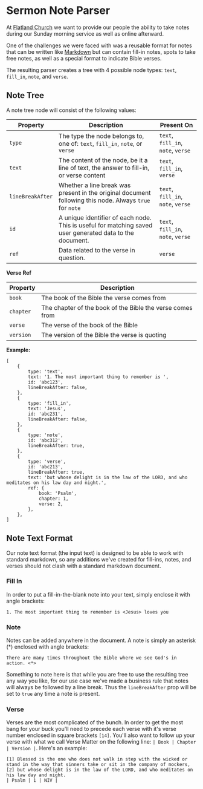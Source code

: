 # Sermon Note Parser

At [Flatland Church](https://flatlandchurch.com) we want to provide our people the ability to take notes during our Sunday morning service as well as online afterward.

One of the challenges we were faced with was a reusable format for notes that can be written like [Markdown](https://github.com/adam-p/markdown-here/wiki/Markdown-Cheatsheet) but can contain fill-in notes, spots to take free notes, as well as a special format to indicate Bible verses.

The resulting parser creates a tree with 4 possible node types: `text`, `fill_in`, `note`, and `verse`.

## Note Tree
A note tree node will consist of the following values:

| Property | Description | Present On |
| --- | --- | --- |
| `type` | The type the node belongs to, one of: `text`, `fill_in`, `note`, or `verse`  | `text`, `fill_in`, `note`, `verse` |
| `text` | The content of the node, be it a line of text, the answer to fill-in, or verse content | `text`, `fill_in`, `verse` |
| `lineBreakAfter` | Whether a line break was present in the original document following this node. Always `true` for `note` | `text`, `fill_in`, `note`, `verse` |
| `id` | A unique identifier of each node. This is useful for matching saved user generated data to the document. | `text`, `fill_in`, `note`, `verse` |
| `ref` | Data related to the verse in question. | `verse` |

**Verse Ref**

| Property | Description | 
| --- | --- |
| `book` | The book of the Bible the verse comes from |
| `chapter` | The chapter of the book of the Bible the verse comes from |
| `verse` | The verse of the book of the Bible |
| `version` | The version of the Bible the verse is quoting |

**Example:**

```
[
    {
        type: 'text',
        text: '1. The most important thing to remember is ',
        id: 'abc123',
        lineBreakAfter: false,
    },
    {
        type: 'fill_in',
        text: 'Jesus',
        id: 'abc231',
        lineBreakAfter: false,
    },
    {
        type: 'note',
        id: 'abc312',
        lineBreakAfter: true,
    },
    {
        type: 'verse',
        id: 'abc213',
        lineBreakAfter: true,
        text: 'but whose delight is in the law of the LORD, and who meditates on his law day and night.',
        ref: {
            book: 'Psalm',
            chapter: 1,
            verse: 2,
        },
    },
]
```

## Note Text Format

Our note text format (the input text) is designed to be able to work with standard markdown, so any additions we've created for fill-ins, notes, and verses should not clash with a standard markdown document.

### Fill In
In order to put a fill-in-the-blank note into your text, simply enclose it with angle brackets:

```
1. The most important thing to remember is <Jesus> loves you
```

### Note
Notes can be added anywhere in the document. A note is simply an asterisk (*) enclosed with angle brackets:

```
There are many times throughout the Bible where we see God's in action. <*>
```

Something to note here is that while you are free to use the resulting tree any way you like, for our use case we've made a business rule that notes will always be followed by a line break. Thus the `lineBreakAfter` prop will be set to `true` any time a note is present.

### Verse
Verses are the most complicated of the bunch. In order to get the most bang for your buck you'll need to precede each verse with it's verse number enclosed in square brackets `[14]`. You'll also want to follow up your verse with what we call Verse Matter on the following line: `| Book | Chapter | Version |`. Here's an example:

```
[1] Blessed is the one who does not walk in step with the wicked or stand in the way that sinners take or sit in the company of mockers, [2] but whose delight is in the law of the LORD, and who meditates on his law day and night.
| Psalm | 1 | NIV |
```
